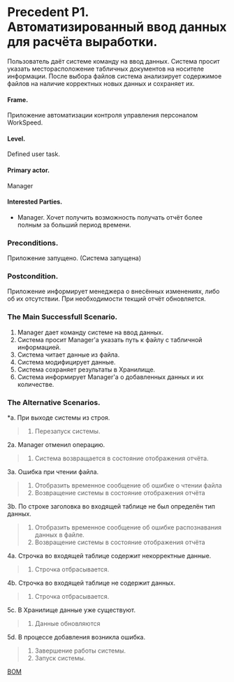 Precedent P1. Автоматизированный ввод данных для расчёта выработки.
===================================================================

Пользователь даёт системе команду на ввод данных. Система просит указать месторасположение
табличных документов на носителе информации. После выбора файлов система анализирует
содержимое файлов на наличие корректных новых данных и сохраняет их.


#### Frame. 
Приложение автоматизации контроля управления персоналом WorkSpeed.

#### Level.
Defined user task.

#### Primary actor.
Manager

#### Interested Parties.
- Manager. Хочет получить возможность получать отчёт более полным за больший период времени.

### Preconditions.
Приложение запущено. (Система запущена)

### Postcondition.
Приложение информирует менеджера о внесённых изменениях, либо об их отсутствии.
При необходимости текщий отчёт обновляется.

### The Main Successfull Scenario.
1. Manager дает команду системе на ввод данных.
2. Система просит Manager'а указать путь к файлу с табличной информацией.
3. Система читает данные из файла.
4. Система модифицирует данные.
5. Система сохраняет результаты в Хранилище.
4. Система информирует Manager'а о добавленных данных и их количестве.

### The Alternative Scenarios.
\*a. При выходе системы из строя.     
> 1. Перезапуск системы.     

2a. Manager отменил операцию.   
> 1. Система возвращается в состояние отображения отчёта.   

3а. Ошибка при чтении файла.   
> 1. Отобразить временное сообщение об ошибке о чтении файла   
> 2. Возвращение системы в состояние отображения отчёта   

3b. По строке заголовка во входящей таблице не был определён тип данных.   
> 1. Отобразить временное сообщение об ошибке распознавания данных в файле.   
> 2. Возвращение системы в состояние отображения отчёта   

4a. Строчка во входящей таблице содержит некорректные данные.   
> 1. Строчка отбрасывается.   

4b. Строчка во входящей таблице не содержит данных.   
> 1. Строчка отбрасывается.   

5с. В Хранилище данные уже существуют.   
> 1. Данные обновляются   

5d. В процессе добавления возникла ошибка.   
> 1. Завершение работы системы.    
> 2. Запуск системы.   


[BOM](https://www.lucidchart.com/documents/edit/ea0493e2-d492-48bb-bd52-722f2e249d79/0)

